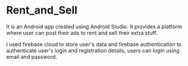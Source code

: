 # Rent_and_Sell
It is an Android app created using Android Studio. It provides a platform where user can post their ads to rent and sell their extra stuff.

I used firebase cloud to store user's data and firebase authentication to authenticate user's login and registration details, users can login using email and password.

